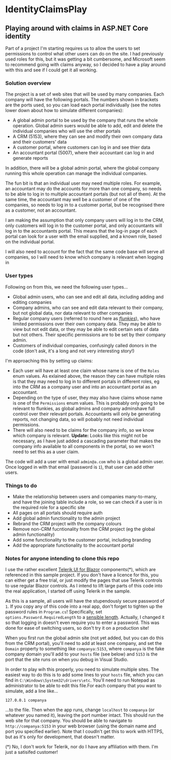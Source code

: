 # IdentityClaimsPlay

## Playing around with claims in ASP.NET Core identity

Part of a project I'm starting requires us to allow the users to set permissions to control what other users can do on the site. I had previously used roles for this, but it was getting a bit cumbersome, and Microsoft seem to recommend going with claims anyway, so I decided to have a play around with this and see if I could get it all working.

### Solution overview
The project is a set of web sites that will be used by many companies. Each company will have the following portals. The numbers shown in brackets are the ports used, so you can load each portal individually (see the notes lower down about how to simulate different companies):
- A global admin portal to be used by the company that runs the whole operation. Global admin suers would be able to add, edit and delete the individual companies who will use the other portals
- A CRM (5153), where they can see and modify their own company data and their customers' data
- A customer portal, where customers can log in and see thier data
- An accountant portal (5007), where their accountant can log in and generate reports

In addition, there will be a global admin portal, where the global company running this whole operation can manage the individual companies.

The fun bit is that an individual user may need multiple roles. For example, an accountant may do the accounts for more than one company, so needs to be able to log in to multiple accountant portals (but not all of them). At the same time, the accountant may well be a customer of one of the companies, so needs to log in to a customer portal, but be recognised there as a customer, not an accountant.

I am making the assumption that only company users will log in to the CRM, only customers will log in to the customer portal, and only accountants will log in to the accountants portal. This means that the log-in page of each portal can look for a user with the email supplied, and a known role, based on the individual portal.

I will also need to account for the fact that the same code base will serve all companies, so I will need to know which company is relevant when logging in

### User types
Following on from this, we need the following user types...
- Global admin users, who can see and edit all data, including adding and editing companies
- Company admins, who can see and edit data relevant to their company, but not global data, nor data relevant to other companies
- Regular company users (referred to round here as _[flunkies](https://dictionary.cambridge.org/dictionary/english/flunky)_), who have limited permissions over their own company data. They may be able to view but not edit data, or they may be able to edit certain sets of data but not others. Their specific permissions are to be set by their company admin.
- Customers of individual companies, confusingly called donors in the code (don't ask, it's a long and not very interesting story!)

I'm approaching this by setting up claims:
- Each user will have at least one claim whose name is one of the `Roles` enum values. As exlained above, the reason they can have multiple roles is that they may need to log in to different portals in different roles, eg into the CRM as a company user and into an accountant portal as an accountant.
- Depending on the type of user, they may also have claims whose name is one of the `Permissions` enum values. This is probably only going to be relevant to flunkies, as global admins and company adminshave full control over their relevant portals. Accountants will only be generating reports, not changing data, so will pobably not need individual permissions.
- There will also need to be claims for the company info, so we know which company is relevant. **Update:** Looks like this might not be necessary, as I have just added a cascading parameter that makes the company info available to all components in the portal, so we won't need to set this as a user claim.

The code will add a user with email `admin@a.com` who is a global admin user. Once logged in with that email (password is `1`), that user can add other users.

### Things to do
- Make the relationship between users and companies many-to-many, and have the joining table include a role, so we can check if a user is in the required role for a specific site
- All pages on all portals should require auth
- Add global admin functionality to the admin project
- Rebrand the CRM project with the company colours
- Remove non-CRM fucntionality from the CRM project (eg the global admin functionality)
- Add some functionality to the customer portal, including branding
- Add the appropriate functionality to the accountant portal

### Notes for anyone intending to clone this repo
I use the rather excellent [Telerik UI for Blazor](https://www.telerik.com/blazor-ui) components(*), which are referenced in this sample project. If you don't have a licence for this, you can either get a free trial, or just modify the pages that use Telerik controls to use regular Blazor controls. As I intend to lift large parts of this code into the real application, I started off using Telerik in the sample.

As this is a sample, all users will have the stupendously secure password of `1`. If you copy any of this code into a real app, don't forget to tighten up the password rules in `Program.cs`! Specifically, set `options.Password.RequiredLength` to a [sensible length](https://blog.codinghorror.com/password-rules-are-bullshit/). Actually, I changed it so that logging in doesn't even require you to enter a password. This was done for ease of switching users, so don't try it on a production site!

When you first run the global admin site (not yet added, but you can do this from the CRM portal), you'll need to add at least one company, and set the `Domain` property to something like `companya:5153`, where `companya` is the fake company domain you'll add to your `hosts` file (see below) and `5153` is the port that the site runs on when you debug in Visual Studio.

In order to play wih this properly, you need to simulate multiple sites. The easiest way to do this is to add some lines to your `hosts` file, which you can find in `C:\Windows\System32\drivers\etc`. You'll need to run Notepad as administrator to be able to edit this file.For each company that you want to simulate, add a line like...

`127.0.0.1 companya`

...to the file. Then when the app runs, change `localhost` to `companya` (or whatever you named it), leaving the port number intact. This should run the web site for that company. You should be able to navigate to `http://companya:5153` in your web browser (using the domain name and port you specified earlier). Note that I coudln't get this to work with HTTPS, but as it's only for development, that doesn't matter.

(*) No, I don't work for Telerik, nor do I have any affiliation with them. I'm just a satisifed customer!